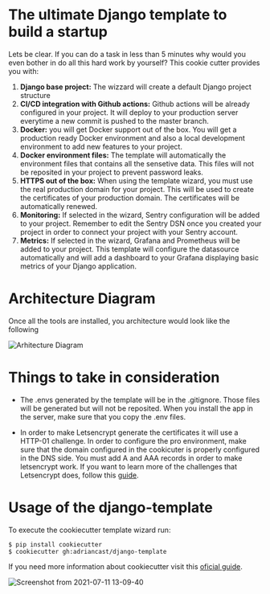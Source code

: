 # The ultimate Django template to build a startup

Lets be clear. If you can do a task in less than 5 minutes why would you even bother in do all this hard work by yourself? This cookie cutter provides you with:
1. **Django base project:** The wizzard will create a default Django project structure
2. **CI/CD integration with Github actions:** Github actions will be already configured in your project. It will deploy to your production server everytime a new commit is pushed to the master branch.
3. **Docker:** you will get Docker support out of the box. You will get a production ready Docker environment and also a local development environment to add new features to your project. 
4. **Docker environment files:** The template will automatically the environment files that contains all the sensetive data. This files will not be reposited in your project to prevent password leaks.
5. **HTTPS out of the box:** When using the template wizard, you must use the real production domain for your project. This will be used to create the certificates of your production domain. The certificates will be automatically renewed.
6. **Monitoring:** If selected in the wizard, Sentry configuration will be added to your project. Remember to edit the Sentry DSN once you created your project in order to connect your project with your Sentry account.
7. **Metrics:** If selected in the wizard, Grafana and Prometheus will be added to your project. This template will configure the datasource automatically and will add a dashboard to your Grafana displaying basic metrics of your Django application.

# Architecture Diagram

Once all the tools are installed, you architecture would look like the following 

![Arhitecture Diagram](https://user-images.githubusercontent.com/23509868/137785149-5aa83029-6579-4b1c-a4e6-c2de2e27722e.jpg)

# Things to take in consideration

- The .envs generated by the template will be in the .gitignore. Those files will be generated but will not be reposited. When you install the app in the server, make sure that you copy the .env files.

- In order to make Letsencrypt generate the certificates it will use a HTTP-01 challenge. In order to configure the pro environment, make sure that the domain configured in the cookicuter is properly configured in the DNS side. You must add A and AAA records in order to make letsencrypt work. If you want to learn more of the challenges that Letsencrypt does, follow this [guide](https://letsencrypt.org/docs/challenge-types/).


# Usage of the django-template

To execute the cookiecutter template wizard run:
```
$ pip install cookiecutter
$ cookiecutter gh:adriancast/django-template
```
If you need more information about cookiecutter visit this [oficial guide](https://cookiecutter.readthedocs.io/en/latest/installation.html).

![Screenshot from 2021-07-11 13-09-40](https://user-images.githubusercontent.com/17761956/125192676-63377180-e249-11eb-8014-1fbecc749ecc.png)

